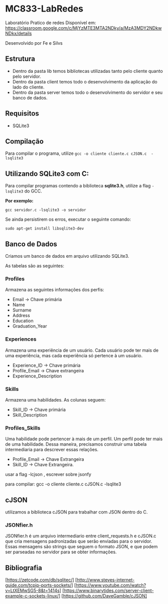 # MC833-LabRedes
Laboratório Pratico de redes
Disponível em: https://classroom.google.com/c/MjYzMTE3MTA2NDky/a/MzA3MDY2NDkwNDkx/details

Desenvolvido por Fe e Silvs

## Estrutura
* Dentro da pasta lib temos bibliotecas utilizadas tanto pelo cliente quanto pelo servidor.
* Dentro da pasta client temos todo o desenvolvimento da aplicação do lado do cliente.
* Dentro da pasta server temos todo o desenvolvimento do servidor e seu banco de dados.

## Requisitos

- SQLite3

## Compilação
Para compilar o programa, utilize
```gcc -o cliente cliente.c cJSON.c  -lsqlite3```

## Utilizando SQLite3 com C:

Para compilar programas contendo a biblioteca __sqlite3.h__, utilize a flag ```-lsqlite3``` do GCC.

**Por exemplo:**

```gcc servidor.c -lsqlite3 -o servidor```

Se ainda persistirem os erros, executar o seguinte comando:

```sudo apt-get install libsqlite3-dev```

## Banco de Dados

Criamos um banco de dados em arquivo utilizando SQLite3.

As tabelas são as seguintes:

### Profiles

Armazena as seguintes informações dos perfis:

- Email -> Chave primária
- Name
- Surname
- Address
- Education
- Graduation_Year

### Experiences

Armazena uma experiência de um usuário. Cada usuário pode ter mais de uma experiência, mas cada experiência só pertence à um usuário.

- Experience_ID -> Chave primária
- Profile_Email -> Chave extrangeira
- Experience_Description

### Skills

Armazena uma habilidades. As colunas seguem:

- Skill_ID -> Chave primária
- Skill_Description

### Profiles_Skills

Uma habilidade pode pertencer à mais de um perfil. Um perfil pode ter mais de uma habilidade. Dessa maneira, precisamos construir uma tabela intermediaria para descrever essas relações.

- Profile_Email -> Chave Extrangeira
- Skill_ID -> Chave Extrangeira.

usar a flag -lcjson , escrever sobre jsonfy

para compilar: gcc -o cliente cliente.c cJSON.c  -lsqlite3 

## cJSON

utilizamos a biblioteca cJSON para trabalhar com JSON dentro do C.

### JSONfier.h

JSONfier.h é um arquivo intermediario entre client_requests.h e cJSON.c que cria mensagens padronizadas que serão enviadas para o servidor.
Essas mensagens são strings que seguem o formato JSON, e que podem ser parseadas no servidor para se obter informações. 


## Bibliografia

[https://zetcode.com/db/sqlitec/]
[http://www.steves-internet-guide.com/tcpip-ports-sockets/]
[https://www.youtube.com/watch?v=LtXEMwSG5-8&t=1414s]
[https://www.binarytides.com/server-client-example-c-sockets-linux/]
[https://github.com/DaveGamble/cJSON]